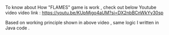 To know about How "FLAMES" game is work , check out below Youtube video
video link : https://youtu.be/KUpMjgo4aUM?si=DX2nbBCnWkYy30sp

Based on working principle shown in above video , same logic I written in Java code .
